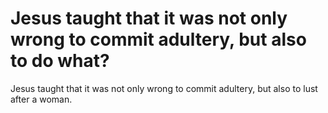 # Jesus taught that it was not only wrong to commit adultery, but also to do what?

Jesus taught that it was not only wrong to commit adultery, but also to lust after a woman.
